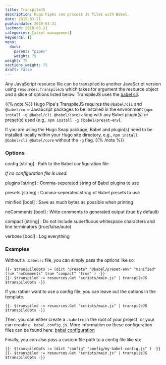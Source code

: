 ```yaml
---
title: TranspileJS
description: Hugo Pipes can process JS files with Babel.
date: 2019-03-21
publishdate: 2019-03-21
lastmod: 2019-03-21
categories: [asset management]
keywords: []
menu:
  docs:
    parent: "pipes"
    weight: 75
weight: 75
sections_weight: 75
draft: false
---
```


Any JavaScript resource file can be transpiled to another JavaScript version using `resources.TranspileJS` which takes for argument the resource object and a slice of options listed below. TranspileJS uses the [babel cli](https://babeljs.io/docs/en/babel-cli).


{{% note %}}
Hugo Pipe's TranspileJS requires the `@babel/cli` and `@babel/core` JavaScript packages to be installed in the environment (`npm install -g @babel/cli @babel/core`) along with any Babel plugin(s) or preset(s) used (e.g., `npm install -g @babel/preset-env`).

If you are using the Hugo Snap package, Babel and plugin(s) need to be installed locally within your Hugo site directory, e.g., `npm install @babel/cli @babel/core` without the `-g` flag.
{{% /note %}}
### Options

config [string]
: Path to the Babel configuration file

_If no configuration file is used:_

plugins [string]
: Comma-seperated string of Babel plugins to use

presets [string]
: Comma-seperated string of Babel presets to use

minified [bool]
: Save as much bytes as possible when printing

noComments [bool]
: Write comments to generated output (true by default)

compact [string]
: Do not include superfluous whitespace characters and line terminators (true/false/auto)

verbose [bool]
: Log everything

### Examples
Without a `.babelrc` file, you can simply pass the options like so:
```go-html-template
{{- $transpileOpts := (dict "presets" "@babel/preset-env" "minified" true "noComments" true "compact" "true" ) -}}
{{- $transpiled := resources.Get "scripts/main.js" | transpileJS $transpileOpts -}}
```

If you rather want to use a config file, you can leave out the options in the template.
```go-html-template
{{- $transpiled := resources.Get "scripts/main.js" | transpileJS $transpileOpts -}}
```
Then, you can either create a `.babelrc` in the root of your project, or your can create a `.babel.config.js`.
More information on these configuration files can be found here: [babel configuration](https://babeljs.io/docs/en/configuration)

Finally, you can also pass a custom file path to a config file like so:
```go-html-template
{{- $transpileOpts := (dict "config" "config/my-babel-config.js" ) -}}
{{- $transpiled := resources.Get "scripts/main.js" | transpileJS $transpileOpts -}}
```